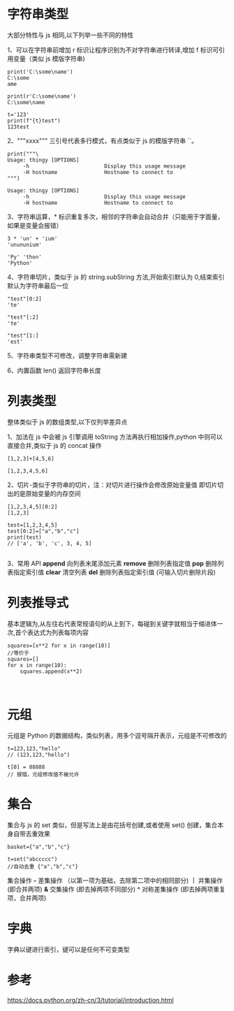 # 字符串类型

大部分特性与 js 相同,以下列举一些不同的特性

1、可以在字符串前增加 r 标识让程序识别为不对字符串进行转译,增加 f 标识可引用变量（类似 js 模版字符串)

```
print('C:\some\name')
C:\some
ame

print(r'C:\some\name')
C:\some\name

t='123'
print(f"{t}test")
123test
```

2、"""xxxx""" 三引号代表多行模式，有点类似于 js 的模版字符串 ``。

```
print("""\
Usage: thingy [OPTIONS]
     -h                        Display this usage message
     -H hostname               Hostname to connect to
""")

Usage: thingy [OPTIONS]
     -h                        Display this usage message
     -H hostname               Hostname to connect to
```

3、字符串运算，* 标识重复多次，相邻的字符串会自动合并（只能用于字面量，如果是变量会报错）

```
3 * 'un' + 'ium'
'unununium'

'Py' 'thon'
'Python'
```

4、字符串切片，类似于 js 的 string.subString 方法,开始索引默认为 0,结束索引默认为字符串最后一位

```
"test"[0:2]
'te'

"test"[:2]
'te'

"test"[1:]
'est'
```

5、字符串类型不可修改，调整字符串需新建

6、内置函数 len() 返回字符串长度

# 列表类型 

整体类似于 js 的数组类型,以下仅列举差异点

1、加法在 js 中会被 js 引擎调用 toString 方法再执行相加操作,python 中则可以直接合并,类似于 js 的 concat 操作
```
[1,2,3]+[4,5,6]

[1,2,3,4,5,6]
```

2、切片-类似于字符串的切片，注：对切片进行操作会修改原始变量值 即切片切出的是原始变量的内存空间
```
[1,2,3,4,5][0:2]
[1,2,3]

test=[1,2,3,4,5]
test[0:2]=["a","b","c"]
print(test)
// ['a', 'b', 'c', 3, 4, 5]
 
```
3、常用 API 
**append** 向列表末尾添加元素
**remove** 删除列表指定值
**pop** 删除列表指定索引值
**clear** 清空列表
**del** 删除列表指定索引值 (可输入切片删除片段)


# 列表推导式

基本逻辑为,从左往右代表常规语句的从上到下，每碰到关键字就相当于缩进体一次,首个表达式为列表每项内容
```
squares=[x**2 for x in range(10)]
//等价于
squares=[]
for x in range(10):
    squares.append(x**2)
```

<br>


# 元组

元组是 Python 的数据结构，类似列表，用多个逗号隔开表示，元组是不可修改的

```
t=123,123,"hello"
// (123,123,"hello")

t[0] = 88888
// 报错，元组修改值不被允许
```

# 集合

集合与 js 的 set 类似，但是写法上是由花括号创建,或者使用 set() 创建，集合本身自带去重效果

```
basket={"a","b","c"}

t=set("abccccc")
//自动去重 {"a","b","c"}
```

集合操作
**-** 差集操作 （以第一项为基础，去除第二项中的相同部分)
**｜** 并集操作  (即合并两项)
**&** 交集操作   (即去掉两项不同部分)
**^** 对称差集操作 (即去掉两项重复项，合并两项)


# 字典

字典以键进行索引，键可以是任何不可变类型

# 参考
 https://docs.python.org/zh-cn/3/tutorial/introduction.html